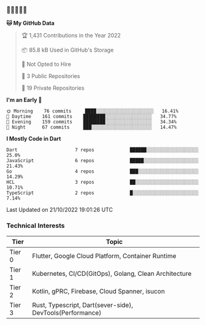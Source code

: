 ### 🤯🤯🤯🤯🤯

<!--START_SECTION:waka-->
**🐱 My GitHub Data** 

> 🏆 1,431 Contributions in the Year 2022
 > 
> 📦 85.8 kB Used in GitHub's Storage 
 > 
> 🚫 Not Opted to Hire
 > 
> 📜 3 Public Repositories 
 > 
> 🔑 19 Private Repositories  
 > 
**I'm an Early 🐤** 

```text
🌞 Morning    76 commits     ████░░░░░░░░░░░░░░░░░░░░░   16.41% 
🌆 Daytime    161 commits    ████████░░░░░░░░░░░░░░░░░   34.77% 
🌃 Evening    159 commits    ████████░░░░░░░░░░░░░░░░░   34.34% 
🌙 Night      67 commits     ███░░░░░░░░░░░░░░░░░░░░░░   14.47%

```


**I Mostly Code in Dart** 

```text
Dart                     7 repos             ██████░░░░░░░░░░░░░░░░░░░   25.0% 
JavaScript               6 repos             █████░░░░░░░░░░░░░░░░░░░░   21.43% 
Go                       4 repos             ███░░░░░░░░░░░░░░░░░░░░░░   14.29% 
HCL                      3 repos             ██░░░░░░░░░░░░░░░░░░░░░░░   10.71% 
TypeScript               2 repos             █░░░░░░░░░░░░░░░░░░░░░░░░   7.14%

```



 Last Updated on 21/10/2022 19:01:26 UTC
<!--END_SECTION:waka-->

### Technical Interests

| Tier | Topic | 
| -------- | -------- |
| Tier 0 | Flutter, Google Cloud Platform, Container Runtime |
| Tier 1 | Kubernetes, CI/CD(GitOps), Golang, Clean Architecture |
| Tier 2 | Kotlin, gPRC, Firebase, Cloud Spanner, isucon | 
| Tier 3 | Rust, Typescript, Dart(sever-side), DevTools(Performance) |
